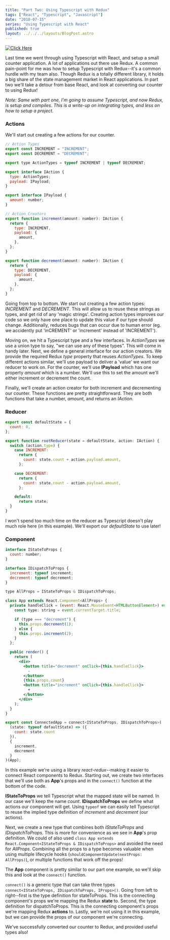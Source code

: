 ```yaml
---
title: "Part Two: Using Typescript with Redux"
tags: ["React", "Typescript", "Javascript"]
date: "2018-07-15"
series: "Using Typescript with React"
published: true
layout: ../../../layouts/BlogPost.astro
---
```


[![Click Here](https://codesandbox.io/static/img/play-codesandbox.svg)](https://codesandbox.io/s/5w70j1916l)

Last time we went through using Typescript with React, and setup a small counter application. A lot of applications out there use Redux. A common pain-point for me was how to setup Typescript with Redux--it's a common hurdle with my team also. Though Redux is a totally different library, it holds a big share of the state management market in React applications. In part two we'll take a detour from base React, and look at converting our counter to using Redux!

_Note: Same with part one, I'm going to assume Typescript, and now Redux, is setup and compiles. This is a write-up on integrating types, and less on how to setup a project._

### Actions

We'll start out creating a few actions for our counter.

```jsx
// Action Types
export const INCREMENT = "INCREMENT";
export const DECREMENT = "DECREMENT";

export type ActionTypes = typeof INCREMENT | typeof DECREMENT;

export interface IAction {
  type: ActionTypes;
  payload: IPayload;
}

export interface IPayload {
  amount: number;
}

// Action Creators
export function increment(amount: number): IAction {
  return {
    type: INCREMENT,
    payload: {
      amount,
    },
  };
}

export function decrement(amount: number): IAction {
  return {
    type: DECREMENT,
    payload: {
      amount,
    },
  };
}
```

Going from top to bottom. We start out creating a few action types: _INCREMENT_ and _DECREMENT_. This will allow us to reuse these strings as types, and get rid of any 'magic strings'. Creating action types improves our code so we only have one place to update this value if our type should change. Additionally, reduces bugs that can occur due to human error (eg. we accidently put 'inCREMENT' or 'increment' instead of 'INCREMENT').

Moving on, we hit a Typescript type and a few interfaces. In _ActionTypes_ we use a union type to say, "we can use any of these types". This will come in handy later. Next, we define a general interface for our action creators. We provide the required Redux _type_ property that reuses _ActionTypes_. To keep different actions similar, we'll use payload to deliver a 'value' we want our reducer to work on. For the counter, we'll use **IPayload** which has one property _amount_ which is a number. We'll use this to set the amount we'll either increment or decrement the count.

Finally, we'll create an action creator for both increment and decrementing our counter. These functions are pretty straightforward. They are both functions that take a number, _amount_, and returns an _IAction_.

### Reducer

```jsx
export const defaultState = {
  count: 0,
};

export function rootReducer(state = defaultState, action: IAction) {
  switch (action.type) {
    case INCREMENT:
      return {
        count: state.count + action.payload.amount,
      };

    case DECREMENT:
      return {
        count: state.count - action.payload.amount,
      };

    default:
      return state;
  }
}
```

I won't spend too much time on the reducer as Typescript doesn't play much role here (in this example). We'll export our _defaultState_ to use later!

### Component

```jsx
interface IStateToProps {
  count: number;
}

interface IDispatchToProps {
  increment: typeof increment;
  decrement: typeof decrement;
}

type AllProps = IStateToProps & IDispatchToProps;

class App extends React.Component<AllProps> {
  private handleClick = (event: React.MouseEvent<HTMLButtonElement>) => {
    const type: string = event.currentTarget.title;

    if (type === "decrement") {
      this.props.decrement(1);
    } else {
      this.props.increment(2);
    }
  };

  public render() {
    return (
      <div>
        <button title="decrement" onClick={this.handleClick}>
          -
        </button>
        {this.props.count}
        <button title="increment" onClick={this.handleClick}>
          +
        </button>
      </div>
    );
  }
}

export const ConnectedApp = connect<IStateToProps, IDispatchToProps>(
  (state: typeof defaultState) => ({
    count: state.count
  }),
  {
    increment,
    decrement
  }
)(App);
```

In this example we're using a library _react-redux_--making it easier to connect React components to Redux. Starting out, we create two interfaces that we'll use both as **App**'s props and in the `connect()` function at the bottom of the code.

**IStateToProps** we tell Typescript what the mapped state will be named. In our case we'll keep the name _count_.
**IDispatchToProps** we define what actions our component will get. Using `typeof` we can easily tell Typescript to reuse the implied type definition of _increment_ and _decrement_ (our actions).

Next, we create a new type that combines both _IStateToProps_ and _IDispatchToProps_. This is more for convenience as we see in **App**'s prop definition. We could of also used `class App extends React.Component<IStateToProps & IDispatchToProps>` and avoided the need for _AllProps_. Combining all the props to a type becomes valuable when using multiple lifecycle hooks (`shouldComponentUpdate(nextProps: AllProps)`), or multiple functions that work off the props!

The **App** component is pretty similar to our part one example, so we'll skip this and look at the `connect()` function.

`connect()` is a generic type that can take three types `connect<IStateToProps, IDispatchToProps, IProps>()`. Going from left to right--first is the type definition for stateToProps. This is the connecting component's props we're mapping the Redux **state** to. Second, the type definition for dispatchToProps. This is the connecting component's props we're mapping Redux **actions** to. Lastly, we're not using it in this example, but we can provide the props of our component we're connecting.

We've successfully converted our counter to Redux, and provided useful types also!
